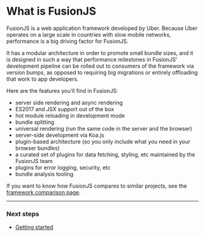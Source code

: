 # What is FusionJS

FusionJS is a web application framework developed by Uber. Because Uber operates on a large scale in countries with slow mobile networks, performance is a big driving factor for FusionJS.

It has a modular architecture in order to promote small bundle sizes, and it is designed in such a way that performance milestones in FusionJS' development pipeline can be rolled out to consumers of the framework via version bumps, as opposed to requiring big migrations or entirely offloading that work to app developers.

Here are the features you'll find in FusionJS:

* server side rendering and async rendering
* ES2017 and JSX support out of the box
* hot module reloading in development mode
* bundle splitting
* universal rendering (run the same code in the server and the browser)
* server-side development via Koa.js
* plugin-based architecture (so you only include what you need in your browser bundles)
* a curated set of plugins for data fetching, styling, etc maintained by the FusionJS team
* plugins for error logging, security, etc
* bundle analysis tooling

If you want to know how FusionJS compares to similar projects, see the [framework comparison page](/framework-comparison.md).

---

### Next steps

* [Getting started](getting-started.md)
